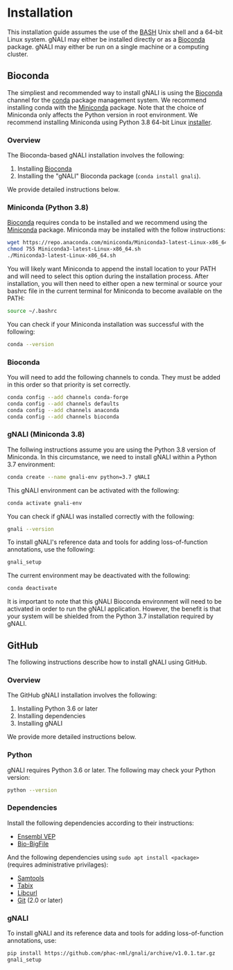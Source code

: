 # Installation #

This installation guide assumes the use of the [BASH](https://en.wikipedia.org/wiki/Bash_(Unix_shell)) Unix shell and a 64-bit Linux system. gNALI may either be installed directly or as a [Bioconda](https://bioconda.github.io/) package. gNALI may either be run on a single machine or a computing cluster.

## Bioconda ##

The simpliest and recommended way to install gNALI is using the [Bioconda](https://bioconda.github.io/) channel for the [conda](https://conda.io/docs/intro.html) package management system. We recommend installing conda with the [Miniconda](https://conda.io/miniconda.html) package. Note that the choice of Miniconda only affects the Python version in root environment. We recommend installing Miniconda using Python 3.8 64-bit Linux [installer](https://repo.anaconda.com/miniconda/Miniconda3-latest-Linux-x86_64.sh).

### Overview ###

The Bioconda-based gNALI installation involves the following:

 1. Installing [Bioconda](https://bioconda.github.io/)
 2. Installing the "gNALI" Bioconda package (`conda install gnali`).

We provide detailed instructions below.

### Miniconda (Python 3.8) ###

[Bioconda](https://bioconda.github.io/) requires conda to be installed and we recommend using the [Miniconda](https://conda.io/miniconda.html) package. Miniconda may be installed with the follow instructions:

```bash
wget https://repo.anaconda.com/miniconda/Miniconda3-latest-Linux-x86_64.sh
chmod 755 Miniconda3-latest-Linux-x86_64.sh
./Miniconda3-latest-Linux-x86_64.sh
```

You will likely want Miniconda to append the install location to your PATH and will need to select this option during the installation process. After installation, you will then need to either open a new terminal or source your bashrc file in the current terminal for Miniconda to become available on the PATH:

```bash
source ~/.bashrc
```

You can check if your Miniconda installation was successful with the following:

```bash
conda --version
```

### Bioconda ###

You will need to add the following channels to conda. They must be added in this order so that priority is set correctly.

```bash
conda config --add channels conda-forge
conda config --add channels defaults
conda config --add channels anaconda
conda config --add channels bioconda
```


### gNALI (Miniconda 3.8) ###

The follwing instructions assume you are using the Python 3.8 version of Miniconda. In this circumstance, we need to install gNALI within a Python 3.7 environment:

```bash
conda create --name gnali-env python=3.7 gNALI
```

This gNALI environment can be activated with the following:

```bash
conda activate gnali-env
```

You can check if gNALI was installed correctly with the following:

```bash
gnali --version
```

To install gNALI's reference data and tools for adding loss-of-function annotations, use the following:

```bash
gnali_setup
```

The current environment may be deactivated with the following:

```bash
conda deactivate
```

It is important to note that this gNALI Bioconda environment will need to be activated in order to run the gNALI application. However, the benefit is that your system will be shielded from the Python 3.7 installation required by gNALI.

## GitHub ##

The following instructions describe how to install gNALI using GitHub.

### Overview ###

The GitHub gNALI installation involves the following:

 1. Installing Python 3.6 or later
 2. Installing dependencies 
 3. Installing gNALI

We provide more detailed instructions below.

### Python ###

gNALI requires Python 3.6 or later. The following may check your Python version:

```bash
python --version
```

### Dependencies ###

Install the following dependencies according to their instructions:

* [Ensembl VEP](http://uswest.ensembl.org/info/docs/tools/vep/script/vep_download.html)
* [Bio-BigFile](https://metacpan.org/pod/Bio::DB::BigFile)

And the following dependencies using `sudo apt install <package>` (requires administrative privilages):

* [Samtools](http://www.htslib.org/)
* [Tabix](http://www.htslib.org/doc/tabix.html)
* [Libcurl](https://curl.se/libcurl/)
* [Git](https://git-scm.com/) (2.0 or later)

### gNALI ###

To install gNALI and its reference data and tools for adding loss-of-function annotations, use:

```bash
pip install https://github.com/phac-nml/gnali/archive/v1.0.1.tar.gz
gnali_setup
```
